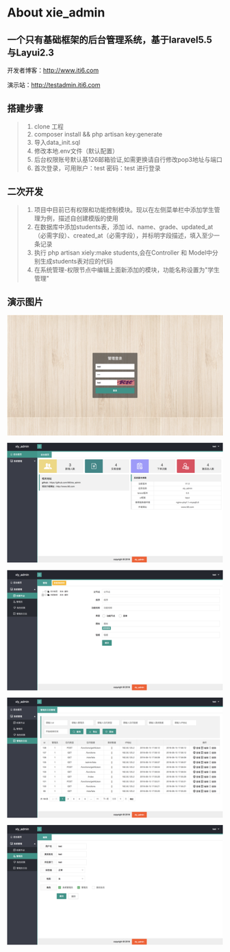 
# About xie_admin

## 一个只有基础框架的后台管理系统，基于laravel5.5 与Layui2.3
>
开发者博客：http://www.iti6.com
>
演示站：http://testadmin.iti6.com

## 搭建步骤

>1. clone 工程
>2. composer install && php artisan key:generate
>3. 导入data_init.sql
>4. 修改本地.env文件（默认配置）
>5. 后台权限账号默认基126邮箱验证,如需更换请自行修改pop3地址与端口
>6. 首次登录，可用账户：test  密码：test 进行登录

## 二次开发
>1. 项目中目前已有权限和功能控制模块。现以在左侧菜单栏中添加学生管理为例，描述自创建模版的使用
>2. 在数据库中添加students表，添加 id、name、grade、updated_at（必需字段）、created_at（必需字段），并标明字段描述，填入至少一条记录
>3. 执行 php artisan xiely:make students,会在Controller 和 Model中分别生成students表对应的代码
>4. 在系统管理-权限节点中编辑上面新添加的模块，功能名称设置为"学生管理"


## 演示图片
>
![登录](https://raw.githubusercontent.com/iti6/xie_admin/master/public/images/test/0.png)
>
![主页](https://raw.githubusercontent.com/iti6/xie_admin/master/public/images/test/1.png)
>
![权限](https://raw.githubusercontent.com/iti6/xie_admin/master/public/images/test/2.png)
>
![管理员日志](https://raw.githubusercontent.com/iti6/xie_admin/master/public/images/test/3.png)
>
![管理员编辑](https://raw.githubusercontent.com/iti6/xie_admin/master/public/images/test/4.png)
